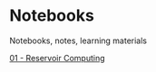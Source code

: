 # Notebooks
Notebooks, notes, learning materials

[01 - Reservoir Computing](./RC-Notebooks/01-ESN_PyTorch.ipynb)

